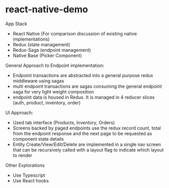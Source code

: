 # react-native-demo

App Stack
- React Native (For comparison discussion of existing native implementations)
- Redux (state management)
- Redux-Saga (endpoint management)
- Native Base (Picker Component)

General Approach to Endpoint implementation:
- Endpoint transactions are abstracted into a general purpose redux middleware using sagas
- multi endpoint transactions are sagas consuming the general endpoint saga for very light weight composition
- endpoint data is housed in Redux. It is managed in 4 reducer slices (auth, product, inventory, order)

UI Approach:
- Used tab interface (Products, Inventory, Orders)
- Screens backed by paged endpoints use the redux record count, total from the endpoint response and the next page to be requested as component state details
- Entity Create/View/Edit/Delete are implemented in a single nav screen that can be recursively called with a layout flag to indicate which layout to render

Other Explorations
- Use Typescript
- Use React hooks
